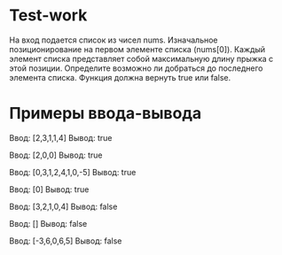 # Test-work
На вход подается список из чисел nums. Изначальное позиционирование на первом элементе списка (nums[0]). Каждый элемент списка представляет собой максимальную длину прыжка с этой позиции. Определите возможно ли добраться до последнего элемента списка. Функция должна вернуть true или false.
# Примеры ввода-вывода
Ввод: [2,3,1,1,4]
Вывод: true

Ввод: [2,0,0]
Вывод: true

Ввод: [0,3,1,2,4,1,0,-5]
Вывод: true

Ввод: [0]
Вывод: true

Ввод: [3,2,1,0,4]
Вывод: false

Ввод: []
Вывод: false

Ввод: [-3,6,0,6,5]
Вывод: false
